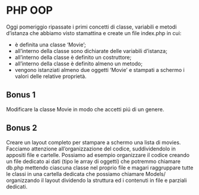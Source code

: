 # PHP OOP
Oggi pomeriggio ripassate i primi concetti di classe, variabili e metodi d’istanza che abbiamo visto stamattina e create un file index.php in cui:
- è definita una classe ‘Movie’;
- all’interno della classe sono dichiarate delle variabili d’istanza;
- all’interno della classe è definito un costruttore;
- all’interno della classe è definito almeno un metodo;
- vengono istanziati almeno due oggetti ‘Movie’ e stampati a schermo i valori delle relative proprietà.


## Bonus 1
Modificare la classe Movie in modo che accetti piú di un genere.

## Bonus 2
Creare un layout completo per stampare a schermo una lista di movies.
Facciamo attenzione all’organizzazione del codice, suddividendolo in appositi file e cartelle. Possiamo ad esempio organizzare il codice
creando un file dedicato ai dati (tipo le array di oggetti) che potremmo chiamare db.php
mettendo ciascuna classe nel proprio file e magari raggruppare tutte le classi in una cartella dedicata che possiamo chiamare Models/
organizzando il layout dividendo la struttura ed i contenuti in file e parziali dedicati.